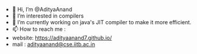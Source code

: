 - 👋 Hi, I’m @AdityaAnand
- 👀 I’m interested in compilers
- 🌱 I’m currently working on java's JIT compiler to make it more efficient.
- 📫 How to reach me : 
-  website: https://adityaanand7.github.io/
-  mail : adityaanand@cse.iitb.ac.in

<!---
adityaanand7/adityaanand7 is a ✨ special ✨ repository because its `README.md` (this file) appears on your GitHub profile.
You can click the Preview link to take a look at your changes.
--->
